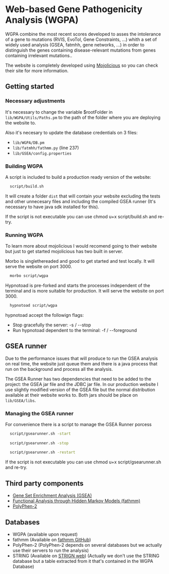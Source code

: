 # Web-based Gene Pathogenicity Analysis (WGPA)

WGPA combine the most recent scores developed to asses the intolerance of a gene to mutations (RVIS, EvoTol, Gene Constraints, ...) whith a set of widely used analysis (GSEA, fatmhh, gene networks, ...) in order to distinguish the genes containing disease-relevant mutations from genes containing irrelevant mutations..

The website is completely developed using [Mojolicious](http://mojolicio.us/) so you can check their site for more information.

## Getting started

### Necessary adjustments

It's necessary to change the variable $rootFolder in `lib/WGPA/Utils/Paths.pm` to the path of the folder where you are deploying the website to.

Also it's necesary to update the database credentials on 3 files:

 * `lib/WGPA/DB.pm`
 * `lib/fatmhh/fathmm.py` (line 237)
 * `lib/GSEA/config.properties`

### Building WGPA

A script is included to build a production ready version of the website:

```bash
  script/build.sh
```

It will create a folder `dist` that will contain your website excluding the tests and other unnecesary files and including the compiled GSEA runner (It's necessary to have java sdk installed for this).

If the script is not executable you can use chmod u+x script/build.sh and re-try.

### Running WGPA

To learn more about mojolicious I would recomend going to their website but just to get started mojolicious has two built in server.

Morbo is singlethereaded and good to get started and test locally. It will serve the website on port 3000.

```bash
  morbo script/wgpa
```

Hypnotoad is pre-forked and starts the processes independent of the terminal and is more suitable for production. It will serve the website on port 3000.

```bash
  hypnotoad script/wgpa
```

hypnotoad accept the followign flags:

 * Stop gracefully the server: -s / --stop 
 * Run hypnotoad dependent to the terminal: -f / --foreground
 
## GSEA runner

Due to the performance issues that will produce to run the GSEA analysis on real time, the website just queue them  and there is a java process that run on the background and process all the analysis.

The GSEA Runner has two dependencies that need to be added to the project: the GSEA jar file and the JDBC jar file. In our production website I use slightly modified version of the GSEA  file but the normal distribution available at their website works to. Both jars should be place on `lib/GSEA/libs`.

### Managing the GSEA runner

For convenience there is a script to manage the GSEA Runner porcess

```bash
  script/gsearunner.sh -start
  
  script/gsearunner.sh -stop
  
  script/gsearunner.sh -restart
```

If the script is not executable you can use chmod u+x script/gsearunner.sh and re-try.

## Third party components

 * [Gene Set Enrichment Analysis (GSEA)](http://www.broadinstitute.org/gsea)
 * [Functional Analysis through Hidden Markov Models (fathmm)](http://fathmm.biocompute.org.uk/)
 * [PolyPhen-2](http://genetics.bwh.harvard.edu/pph2/)

## Databases

 * WGPA (available upon request)
 * fathmm (Available on [fathmm GitHub](https://github.com/HAShihab/fathmm))
 * PolyPhen-2 (PolyPhen-2 depends on several databases but we actually use their servers to run the analysis)
 * STRING (Available on [STRIGN web](http://string-db.org/)) (Actually we don't use the STRING database but a table extracted from it that's contained in the WGPA Database)